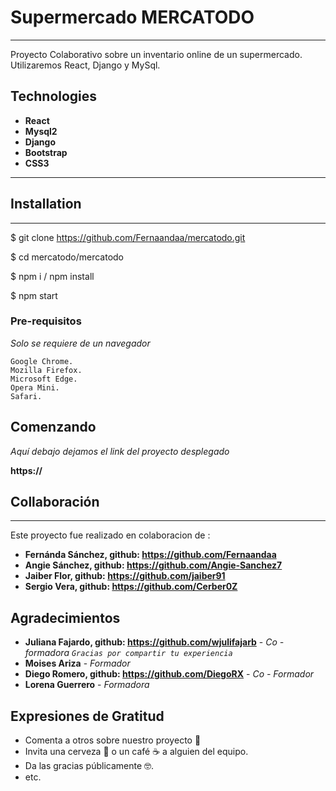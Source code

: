 # Supermercado MERCATODO
***
Proyecto Colaborativo sobre un inventario online de un supermercado. Utilizaremos React, Django y MySql.

## Technologies
* **React**
* **Mysql2**
* **Django**
* **Bootstrap**
* **CSS3**

***

## Installation
***

$ git clone https://github.com/Fernaandaa/mercatodo.git

$ cd mercatodo/mercatodo 

$ npm i  / npm install

$ npm start

### Pre-requisitos

_Solo se requiere de un navegador_

```
Google Chrome.
Mozilla Firefox.
Microsoft Edge.
Opera Mini. 
Safari.

```

## Comenzando

_Aquí debajo dejamos el link del proyecto desplegado_
                

**https://**


## Collaboración
***
Este proyecto fue realizado en colaboracion de :
* **Fernánda Sánchez, github: https://github.com/Fernaandaa**
* **Angie Sánchez, github: https://github.com/Angie-Sanchez7**
* **Jaiber Flor, github: https://github.com/jaiber91**
* **Sergio Vera, github: https://github.com/Cerber0Z**

## Agradecimientos
* **Juliana Fajardo, github: https://github.com/wjulifajarb** - *Co - formadora `Gracias por compartir tu experiencia`*
* **Moises Ariza** - *Formador* 
* **Diego Romero, github: https://github.com/DiegoRX** - *Co - Formador*
* **Lorena Guerrero** - *Formadora*

## Expresiones de Gratitud

* Comenta a otros sobre nuestro proyecto 📢
* Invita una cerveza 🍺 o un café ☕ a alguien del equipo. 
* Da las gracias públicamente 🤓.
* etc.
